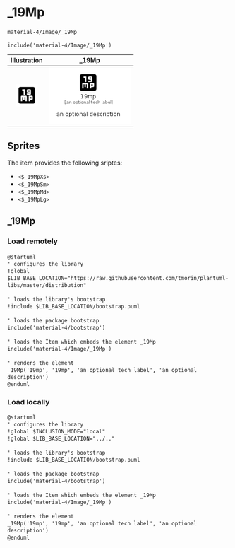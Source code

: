 # _19Mp


```text
material-4/Image/_19Mp
```

```text
include('material-4/Image/_19Mp')
```



| Illustration | _19Mp |
| :---: | :---: |
| ![illustration for Illustration](../../material-4/Image/_19Mp.png) | ![illustration for _19Mp](../../material-4/Image/_19Mp.Local.png) |



## Sprites
The item provides the following sriptes:

- `<$_19MpXs>`
- `<$_19MpSm>`
- `<$_19MpMd>`
- `<$_19MpLg>`





## _19Mp

### Load remotely
```plantuml
@startuml
' configures the library
!global $LIB_BASE_LOCATION="https://raw.githubusercontent.com/tmorin/plantuml-libs/master/distribution"

' loads the library's bootstrap
!include $LIB_BASE_LOCATION/bootstrap.puml

' loads the package bootstrap
include('material-4/bootstrap')

' loads the Item which embeds the element _19Mp
include('material-4/Image/_19Mp')

' renders the element
_19Mp('19mp', '19mp', 'an optional tech label', 'an optional description')
@enduml
```

### Load locally
```plantuml
@startuml
' configures the library
!global $INCLUSION_MODE="local"
!global $LIB_BASE_LOCATION="../.."

' loads the library's bootstrap
!include $LIB_BASE_LOCATION/bootstrap.puml

' loads the package bootstrap
include('material-4/bootstrap')

' loads the Item which embeds the element _19Mp
include('material-4/Image/_19Mp')

' renders the element
_19Mp('19mp', '19mp', 'an optional tech label', 'an optional description')
@enduml
```

